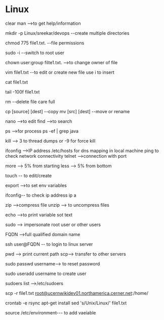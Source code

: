 # Linux

clear man -->to get help/information

mkdir -p Linux/sreekar/devops --create multiple directories

chmod 775 file1.txt. --file permissions

sudo -i --switch to root user

chown user:group filte1.txt. -->to change owner of file

vim file1.txt --to edit or create new file use i to insert

cat file1.txt

tail -100f file1.txt

rm --delete file care full

cp [source] [dest] --copy mv [src] [dest] --move or rename

nano -->to edit find -->to search

ps -->for process ps -ef | grep java

kill --> 3 to thread dumps or -9 for force kill

ifconfig -->IP address /etc/hosts for dns mapping in local machine ping to check network connectivity telnet -->connection with port

more --> 5% from starting less --> 5% from bottom

touch -- to edit/create

export -->to set env variables

ifconfig-- to check ip address ip a

zip -->compress file unzip --> to uncompress files

echo -->to print variable sot text

sudo --> impersonate root user or other users

FQDN -->full qualified domain name

ssh user@FQDN -- to login to linux server

pwd --> print current path scp--> transfer to other servers

sudo passwd username--> to reset password

sudo useradd username to create user

sudoers list -->/etc/sudoers


scp -r file1.txt root@ucernwikidev01.northamerica.cerner.net:/home/


crontab -e
rsync
apt-get install
sed 's/Unix/Linux/' file1.txt

source
/etc/environment--- to add vaeiable

